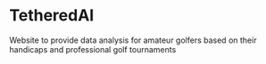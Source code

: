 # TetheredAI
Website to provide data analysis for amateur golfers based on their handicaps and professional golf tournaments
